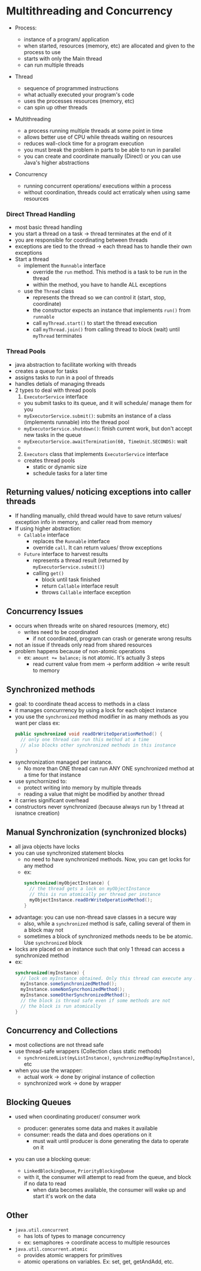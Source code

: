 # Multithreading and Concurrency

- Process:
  - instance of a program/ application
  - when started, resources (memory, etc) are allocated and given to the process to use
  - starts with only the Main thread
  - can run multiple threads

- Thread
  - sequence of programmed instructions
  - what actually executed your program's code
  - uses the processes resources (memory, etc)
  - can spin up other threads

- Multithreading
  - a process running multiple threads at some point in time
  - allows better use of CPU while threads waiting on resources
  - reduces wall-clock time for a program execution
  - you must break the problem in parts to be able to run in parallel
  - you can create and coordinate manually (Direct) or you can use Java's higher abstractions

- Concurrency
  - running concurrent operations/ executions within a process
  - without coordination, threads could act erraticaly when using same resources  

### Direct Thread Handling

- most basic thread handling
- you start a thread on a task -> thread terminates at the end of it
- you are responsible for coordinating between threads
- exceptions are tied to the thread -> each thread has to handle their own exceptions
- Start a thread
  - implement the `Runnable` interface
    - override the `run` method. This method is a task to be run in the thread
    - within the method, you have to handle ALL exceptions
  - use the `Thread` class
    - represents the thread so we can control it (start, stop, coordinate)
    - the constructor expects an instance that implements `run()` from `runnable`
    - call `myThread.start()` to start the thread execution
    - call `myThread.join()` from calling thread to block (wait) until `myThread` terminates

### Thread Pools

- java abstraction to facilitate working with threads
- creates a queue for tasks
- assigns tasks to run in a pool of threads
- handles detials of managing threads
- 2 types to deal with thread pools
  1. `ExecutorService` interface
    - you submit tasks to its queue, and it will schedule/ manage them for you
    - `myExecutorService.submit()`: submits an instance of a class (implements runnable) into the thread pool
    - `myExecutorService.shutdown()`: finish current work, but don't accept new tasks in the queue
    - `myExecutorService.awaitTermination(60, TimeUnit.SECONDS)`: wait
    -
  2. `Executors` class that implements `ExecutorService` interface
    - creates thread pools
      - static or dynamic size
      - schedule tasks for a later time

## Returning values/ noticing exceptions into caller threads

- If handling manually, child thread would have to save return values/ exception info in memory, and caller read from memory
- If using higher abstraction:
  - `Callable` interface
    - replaces the `Runnable` interface
    - override `call`. It can return values/ throw exceptions
  - `Future` interface to harvest results
    - represents a thread result (returned by `myExecutorService.submit()`)
    - calling `get()`
      - block until task finished
      - return `Callable` interface result
      - throws `Callable` interface exception

## Concurrency Issues

- occurs when threads write on shared resources (memory, etc)
  - writes need to be coordinated
    - if not coordinated, program can crash or generate wrong results
- not an issue if threads only read from shared resources
- problem happens because of non-atomic operations
  - ex: `amount += balance;` is not atomic. It's actually 3 steps
    - read current value from mem -> perform addition -> write result to memory

## Synchronized methods

- goal: to coordinate thead access to methods in a class
- it manages concurrrency by using a lock for each object instance
- you use the `synchronized` method modifier in as many methods as you want per class
  ex:
  ```java
  public synchronized void readOrWriteOperationMethod() {
    // only one thread can run this method at a time
    // also blocks other synchronized methods in this instance
  }
  ```
- synchronization managed per instance.
  - No more than ONE thread can run ANY ONE synchronized method at a time for that instance
- use synchornized to:
  - protect writing into memory by multiple threads
  - reading a value that might be modified by another thread
- it carries significant overhead
- constructors never synchronized (because always run by 1 thread at isnatnce creation)

## Manual Synchronization (synchronized blocks)

- all java objects have locks
- you can use synchronized statement blocks
  - no need to have synchronized methods. Now, you can get locks for any method
  - ex:
    ```java
    synchronized(myObjectInstance) {
      // the thread gets a lock on myObjectInstance
      // this is run atomically per thread per instance
      myObjectInstance.readOrWriteOperationMethod();
    }
    ```
- advantage: you can use non-thread save classes in a secure way
  - also, while a `synchronized` method is safe, calling several of them in a block may not
  - sometimes a block of synchronized methods needs to be be atomic. Use `synchronized` block
- locks are placed on an instance such that only 1 thread can access a synchronized method
- ex:
  ```java
  synchronized(myInstance) {
    // lock on myInstance obtained. Only this thread can execute any methods (even sync) on this instance
    myInstance.someSynchronizedMethod();
    myInstance.someNonSyncrhonizedMethod();
    myInstance.someOtherSynchronizedMethod();
    // the block is thread safe even if some methods are not
    // the block is run atomically
  }
  ```

## Concurrency and Collections

- most collections are not thread safe
- use thread-safe wrappers (Collection class static methods)
  - `synchronizedList(myListInstance)`, `synchronizedMap(myMapInstance)`, etc
- when you use the wrapper:
  - actual work -> done by original instance of collection
  - synchronized work -> done by wrapper

## Blocking Queues

- used when coordinating producer/ consumer work
  - producer: generates some data and makes it available
  - consumer: reads the data and does operations on it
    - must wait until producer is done generating the data to operate on it

- you can use a blocking queue:
  - `LinkedBlockingQueue`, `PriorityBlockingQueue`
  - with it, the consumer will attempt to read from the queue, and block if no data to read
    - when data becomes available, the consumer will wake up and start it's work on the data

## Other

- `java.util.concurrent`
  - has lots of types to manage concurrency
  - ex: semaphores -> coordinate access to multiple resources
- `java.util.concurrent.atomic`
  - provides atomic wrappers for primitives
  - atomic operations on variables. Ex: set, get, getAndAdd, etc.
